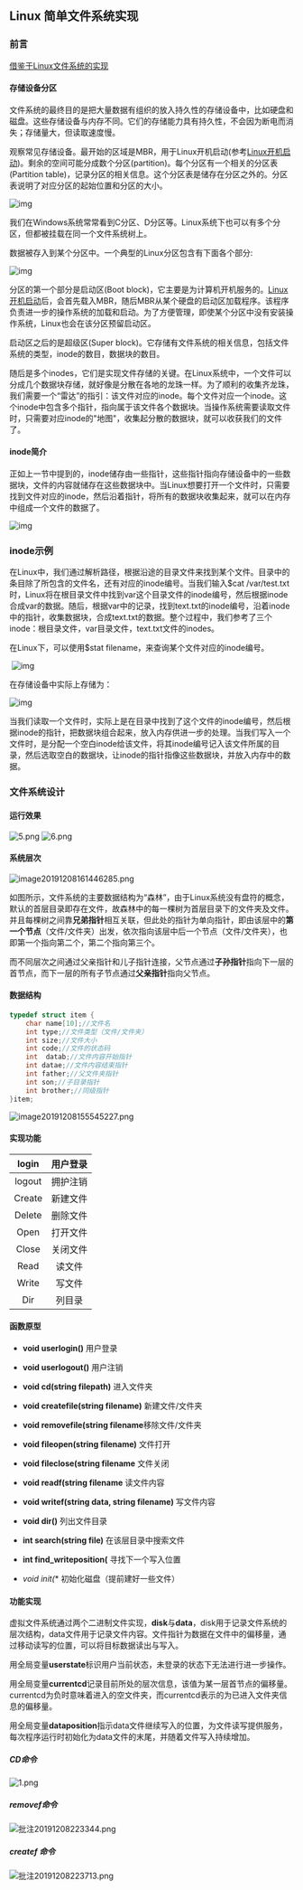 ## Linux 简单文件系统实现

<!--与实际Linux的文件系统的实现方法存在差异，实现的功能也很少，只是从自己的理解层面和实现的难易角度出发，实现了一个简单的系统-->

### 前言

[借鉴于Linux文件系统的实现](https://www.cnblogs.com/pipci/p/10179502.html) 

#### 存储设备分区

文件系统的最终目的是把大量数据有组织的放入持久性的存储设备中，比如硬盘和磁盘。这些存储设备与内存不同。它们的存储能力具有持久性，不会因为断电而消失；存储量大，但读取速度慢。



观察常见存储设备。最开始的区域是MBR，用于Linux开机启动(参考[Linux开机启动](http://www.cnblogs.com/vamei/archive/2012/09/05/2672039.html))。剩余的空间可能分成数个分区(partition)。每个分区有一个相关的分区表(Partition table)，记录分区的相关信息。这个分区表是储存在分区之外的。分区表说明了对应分区的起始位置和分区的大小。


![img](https://images0.cnblogs.com/blog/413416/201402/251719082508830.png)

 

我们在Windows系统常常看到C分区、D分区等。Linux系统下也可以有多个分区，但都被挂载在同一个文件系统树上。

数据被存入到某个分区中。一个典型的Linux分区包含有下面各个部分:

![img](https://images0.cnblogs.com/blog/413416/201402/250221581092754.png)

 

分区的第一个部分是启动区(Boot block)，它主要是为计算机开机服务的。[Linux开机启动](http://www.cnblogs.com/vamei/archive/2012/09/05/2672039.html)后，会首先载入MBR，随后MBR从某个硬盘的启动区加载程序。该程序负责进一步的操作系统的加载和启动。为了方便管理，即使某个分区中没有安装操作系统，Linux也会在该分区预留启动区。

启动区之后的是超级区(Super block)。它存储有文件系统的相关信息，包括文件系统的类型，inode的数目，数据块的数目。

随后是多个inodes，它们是实现文件存储的关键。在Linux系统中，一个文件可以分成几个数据块存储，就好像是分散在各地的龙珠一样。为了顺利的收集齐龙珠，我们需要一个“雷达”的指引：该文件对应的inode。每个文件对应一个inode。这个inode中包含多个指针，指向属于该文件各个数据块。当操作系统需要读取文件时，只需要对应inode的"地图"，收集起分散的数据块，就可以收获我们的文件了。

#### inode简介

正如上一节中提到的，inode储存由一些指针，这些指针指向存储设备中的一些数据块，文件的内容就储存在这些数据块中。当Linux想要打开一个文件时，只需要找到文件对应的inode，然后沿着指针，将所有的数据块收集起来，就可以在内存中组成一个文件的数据了。

![img](https://images0.cnblogs.com/blog/413416/201402/251115315292334.png)

 																			    

### inode示例 

在Linux中，我们通过解析路径，根据沿途的目录文件来找到某个文件。目录中的条目除了所包含的文件名，还有对应的inode编号。当我们输入$cat /var/test.txt时，Linux将在根目录文件中找到var这个目录文件的inode编号，然后根据inode合成var的数据。随后，根据var中的记录，找到text.txt的inode编号，沿着inode中的指针，收集数据块，合成text.txt的数据。整个过程中，我们参考了三个inode：根目录文件，var目录文件，text.txt文件的inodes。

在Linux下，可以使用$stat filename，来查询某个文件对应的inode编号。

​                                               ![img](https://images0.cnblogs.com/blog/413416/201402/251216497524884.png)

在存储设备中实际上存储为：

![img](https://images0.cnblogs.com/blog/413416/201402/252007477914143.png)

 

当我们读取一个文件时，实际上是在目录中找到了这个文件的inode编号，然后根据inode的指针，把数据块组合起来，放入内存供进一步的处理。当我们写入一个文件时，是分配一个空白inode给该文件，将其inode编号记入该文件所属的目录，然后选取空白的数据块，让inode的指针指像这些数据块，并放入内存中的数据。



### 文件系统设计

#### 运行效果
![5.png](https://img.hacpai.com/file/2019/12/5-196f7776.png)
![6.png](https://img.hacpai.com/file/2019/12/6-9808a910.png)



#### 系统层次

![image20191208161446285.png](https://img.hacpai.com/file/2019/12/image20191208161446285-60143a6a.png)


如图所示，文件系统的主要数据结构为“森林”，由于Linux系统没有盘符的概念，默认的首层目录即存在文件，故森林中的每一棵树为首层目录下的文件夹及文件。并且每棵树之间靠**兄弟指针**相互关联，但此处的指针为单向指针，即由该层中的**第一个节点**（文件/文件夹）出发，依次指向该层中后一个节点（文件/文件夹），也即第一个指向第二个，第二个指向第三个。

而不同层次之间通过父亲指针和儿子指针连接，父节点通过**子孙指针**指向下一层的首节点，而下一层的所有子节点通过**父亲指针**指向父节点。

#### 数据结构

```cpp
typedef struct item {
	char name[10];//文件名
	int type;//文件类型（文件/文件夹）
	int size;//文件大小
	int code;//文件的状态码
	int  datab;//文件内容开始指针
	int datae;//文件内容结束指针
	int father;//父文件夹指针
	int son;//子目录指针
	int brother;//同级指针
}item;
```
![image20191208155545227.png](https://img.hacpai.com/file/2019/12/image20191208155545227-b610679a.png)


#### 实现功能

| login  | 用户登录 |
| :----: | :------: |
| logout | 拥护注销 |
| Create | 新建文件 |
| Delete | 删除文件 |
|  Open  | 打开文件 |
| Close  | 关闭文件 |
|  Read  |  读文件  |
| Write  |  写文件  |
|  Dir   |  列目录  |



#### 函数原型

- **void userlogin()** 用户登录
- **void userlogout()** 用户注销

- **void cd(string filepath)**  进入文件夹
- **void createfile(string filename)** 新建文件/文件夹
- **void removefile(string filename**移除文件/文件夹
- **void fileopen(string filename)** 文件打开
- **void fileclose(string filename** 文件关闭
- **void readf(string filename** 读文件内容
- **void writef(string data, string filename)** 写文件内容
- **void dir()** 列出文件目录
- **int search(string file)** 在该层目录中搜索文件
- **int find_writeposition(** 寻找下一个写入位置
- *void init(** 初始化磁盘（提前建好一些文件）

#### 功能实现

虚拟文件系统通过两个二进制文件实现，**disk**与**data**，disk用于记录文件系统的层次结构，data文件用于记录文件内容。文件指针为数据在文件中的偏移量，通过移动读写的位置，可以将目标数据读出与写入。

用全局变量**userstate**标识用户当前状态，未登录的状态下无法进行进一步操作。

用全局变量**currentcd**记录目前所处的层次信息，该值为某一层首节点的偏移量。currentcd为负时意味着进入的空文件夹，而currentcd表示的为已进入文件夹信息的偏移量。

用全局变量**dataposition**指示data文件继续写入的位置，为文件读写提供服务，每次程序运行时初始化为data文件的末尾，并随着文件写入持续增加。

##### CD命令

![1.png](https://img.hacpai.com/file/2019/12/1-59a2425f.png)


##### removef命令
![批注20191208223344.png](https://img.hacpai.com/file/2019/12/批注20191208223344-f6edf591.png)


##### createf 命令
![批注20191208223713.png](https://img.hacpai.com/file/2019/12/批注20191208223713-7be0ad2c.png)

